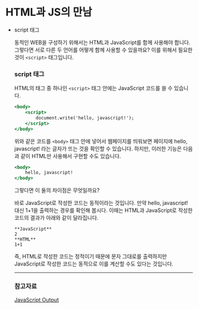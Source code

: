 # HTML과 JS의 만남

- script 태그

    동적인 WEB을 구성하기 위해서는 HTML과 JavaScript를 함께 사용해야 합니다.
    그렇다면 서로 다른 두 언어를 어떻게 함께 사용할 수 있을까요?
    이를 위해서 필요한 것이 `<script>` 태그입니다.

    ### script 태그

    HTML의 태그 중 하나인 `<script>` 태그 안에는 JavaScript 코드를 쓸 수 있습니다.

    ```jsx
    <body>
    	<script>
    		document.write('hello, javascript!');
    	</script>
    </body>
    ```

    위와 같은 코드를 `<body>` 태그 안에 넣어서 웹페이지를 띄워보면 페이지에 hello, javascript! 라는 글자가 뜨는 것을 확인할 수 있습니다.
    하지만, 이러한 기능은 다음과 같이 HTML만 사용해서 구현할 수도 있습니다.

    ```jsx
    <body>
    	hello, javascript!
    </body>
    ```

    그렇다면 이 둘의 차이점은 무엇일까요?

    바로 JavaScript로 작성한 코드는 동적이라는 것입니다.
    만약 hello, javascript! 대신 1+1을 출력하는 경우를 확인해 봅시다.
    이때는 HTML과 JavaScript로 작성한 코드의 결과가 아래와 같이 달라집니다.

    ```
    **JavaScript**
    2
    **HTML**
    1+1
    ```

    즉, HTML로 작성한 코드는 정적이기 때문에 문자 그대로를 출력하지만 JavaScript로 작성한 코드는 동적으로 이를 계산할 수도 있다는 것입니다.

    ---

    ### 참고자료

    [JavaScript Output](https://www.w3schools.com/js/js_output.asp)